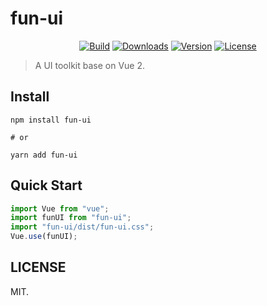 # fun-ui

<p align="center">
  <a href="https://www.npmjs.com/package/fun-ui"><img src="https://img.shields.io/travis/com/hehe1111/fun-ui.svg" alt="Build"></a>
  <a href="https://www.npmjs.com/package/fun-ui"><img src="https://img.shields.io/npm/dm/fun-ui.svg" alt="Downloads"></a>
  <a href="https://www.npmjs.com/package/fun-ui"><img src="https://img.shields.io/npm/v/fun-ui.svg" alt="Version"></a>
  <a href="https://www.npmjs.com/package/fun-ui"><img src="https://img.shields.io/github/license/hehe1111/fun-ui.svg" alt="License"></a>
</p>

> A UI toolkit base on Vue 2.

## Install

```shell
npm install fun-ui

# or

yarn add fun-ui
```

## Quick Start

```js
import Vue from "vue";
import funUI from "fun-ui";
import "fun-ui/dist/fun-ui.css";
Vue.use(funUI);
```

## LICENSE

MIT.
